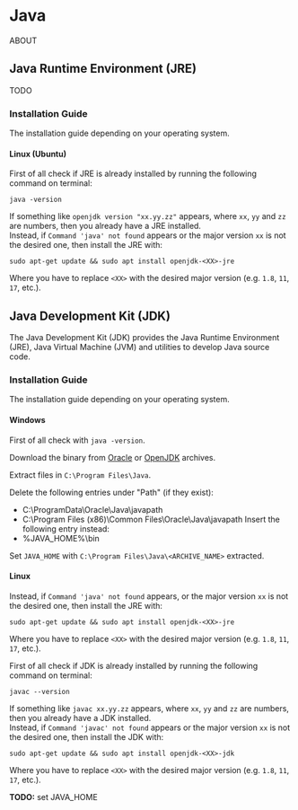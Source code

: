 
# Java

ABOUT

## Java Runtime Environment (JRE)

TODO

### Installation Guide

The installation guide depending on your operating system.

#### Linux (Ubuntu)

First of all check if JRE is already installed by running the following command on terminal:
```
java -version
```
If something like `openjdk version "xx.yy.zz"` appears, where `xx`, `yy` and `zz` are numbers, then you already have a JRE installed.<br>
Instead, if `Command 'java' not found` appears or the major version `xx` is not the desired one, then install the JRE with:
```
sudo apt-get update && sudo apt install openjdk-<XX>-jre
```
Where you have to replace `<XX>` with the desired major version (e.g. `1.8`, `11`, `17`, etc.).

## Java Development Kit (JDK)

The Java Development Kit (JDK) provides the Java Runtime Environment (JRE), Java Virtual Machine (JVM) and utilities to develop Java source code.

### Installation Guide

The installation guide depending on your operating system.

#### Windows

First of all check with `java -version`.<br>

Download the binary from [Oracle](https://www.oracle.com/java/technologies/downloads/archive/) or [OpenJDK](https://jdk.java.net/archive/) archives.<br>

Extract files in `C:\Program Files\Java`.<br>

Delete the following entries under "Path" (if they exist):
- C:\ProgramData\Oracle\Java\javapath
- C:\Program Files (x86)\Common Files\Oracle\Java\javapath
Insert the following entry instead:
- %JAVA_HOME%\bin

Set `JAVA_HOME` with `C:\Program Files\Java\<ARCHIVE_NAME>` extracted.

#### Linux

Instead, if `Command 'java' not found` appears, or the major version `xx` is not the desired one, then install the JRE with:
```
sudo apt-get update && sudo apt install openjdk-<XX>-jre
```
Where you have to replace `<XX>` with the desired major version (e.g. `1.8`, `11`, `17`, etc.).

First of all check if JDK is already installed by running the following command on terminal:
```
javac --version
```
If something like `javac xx.yy.zz` appears, where `xx`, `yy` and `zz` are numbers, then you already have a JDK installed.<br>
Instead, if `Command 'javac' not found` appears or the major version `xx` is not the desired one, then install the JDK with:
```
sudo apt-get update && sudo apt install openjdk-<XX>-jdk
```
Where you have to replace `<XX>` with the desired major version (e.g. `1.8`, `11`, `17`, etc.).

**TODO:** set JAVA_HOME
